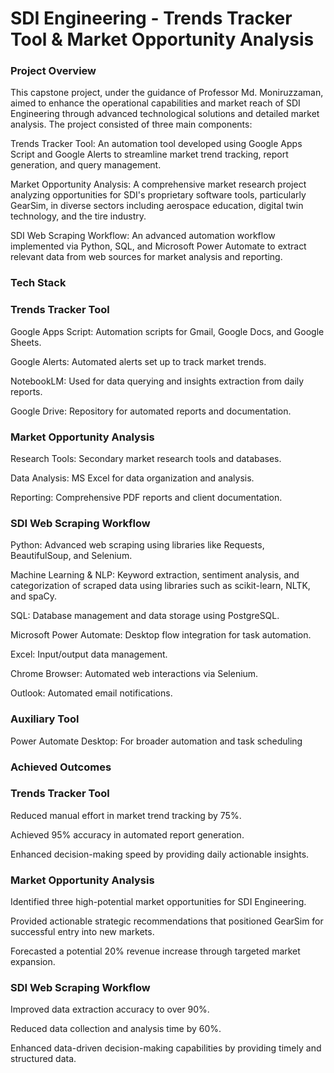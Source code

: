 # SDI Engineering - Trends Tracker Tool &amp; Market Opportunity Analysis

### Project Overview

This capstone project, under the guidance of Professor Md. Moniruzzaman, aimed to enhance the operational capabilities and market reach of SDI Engineering through advanced technological solutions and detailed market analysis. The project consisted of three main components:

Trends Tracker Tool: An automation tool developed using Google Apps Script and Google Alerts to streamline market trend tracking, report generation, and query management.

Market Opportunity Analysis: A comprehensive market research project analyzing opportunities for SDI's proprietary software tools, particularly GearSim, in diverse sectors including aerospace education, digital twin technology, and the tire industry.

SDI Web Scraping Workflow:  An advanced automation workflow implemented via Python, SQL, and Microsoft Power Automate to extract relevant data from web sources for market analysis and reporting.

### Tech Stack

### Trends Tracker Tool

Google Apps Script: Automation scripts for Gmail, Google Docs, and Google Sheets.

Google Alerts: Automated alerts set up to track market trends.

NotebookLM: Used for data querying and insights extraction from daily reports.

Google Drive: Repository for automated reports and documentation.

### Market Opportunity Analysis

Research Tools: Secondary market research tools and databases.

Data Analysis: MS Excel for data organization and analysis.

Reporting: Comprehensive PDF reports and client documentation.

### SDI Web Scraping Workflow

Python: Advanced web scraping using libraries like Requests, BeautifulSoup, and Selenium.

Machine Learning & NLP: Keyword extraction, sentiment analysis, and categorization of scraped data using libraries such as scikit-learn, NLTK, and spaCy.

SQL: Database management and data storage using PostgreSQL.

Microsoft Power Automate: Desktop flow integration for task automation.

Excel: Input/output data management.

Chrome Browser: Automated web interactions via Selenium.

Outlook: Automated email notifications.

### Auxiliary Tool

Power Automate Desktop: For broader automation and task scheduling


### Achieved Outcomes

### Trends Tracker Tool

Reduced manual effort in market trend tracking by 75%.

Achieved 95% accuracy in automated report generation.

Enhanced decision-making speed by providing daily actionable insights.

### Market Opportunity Analysis

Identified three high-potential market opportunities for SDI Engineering.

Provided actionable strategic recommendations that positioned GearSim for successful entry into new markets.

Forecasted a potential 20% revenue increase through targeted market expansion.

### SDI Web Scraping Workflow

Improved data extraction accuracy to over 90%.

Reduced data collection and analysis time by 60%.

Enhanced data-driven decision-making capabilities by providing timely and structured data.
